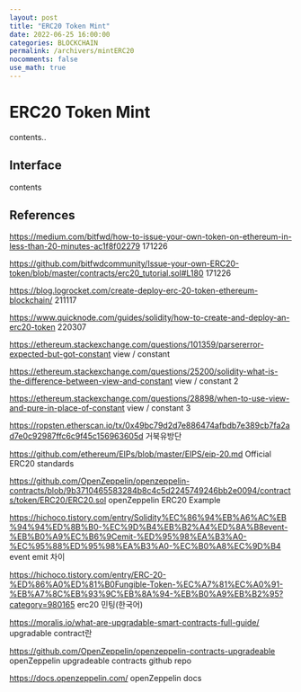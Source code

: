```yaml
---
layout: post
title: "ERC20 Token Mint"
date: 2022-06-25 16:00:00
categories: BLOCKCHAIN
permalink: /archivers/mintERC20
nocomments: false
use_math: true
---
```


# ERC20 Token Mint

contents..

## Interface

contents

## References

https://medium.com/bitfwd/how-to-issue-your-own-token-on-ethereum-in-less-than-20-minutes-ac1f8f02279 171226

https://github.com/bitfwdcommunity/Issue-your-own-ERC20-token/blob/master/contracts/erc20_tutorial.sol#L180 171226

https://blog.logrocket.com/create-deploy-erc-20-token-ethereum-blockchain/ 211117

https://www.quicknode.com/guides/solidity/how-to-create-and-deploy-an-erc20-token 220307

https://ethereum.stackexchange.com/questions/101359/parsererror-expected-but-got-constant view / constant

https://ethereum.stackexchange.com/questions/25200/solidity-what-is-the-difference-between-view-and-constant view / constant 2

https://ethereum.stackexchange.com/questions/28898/when-to-use-view-and-pure-in-place-of-constant view / constant 3

https://ropsten.etherscan.io/tx/0x49bc79d2d7e886474afbdb7e389cb7fa2ad7e0c92987ffc6c9f45c156963605d 거북유방단

https://github.com/ethereum/EIPs/blob/master/EIPS/eip-20.md Official ERC20 standards

https://github.com/OpenZeppelin/openzeppelin-contracts/blob/9b3710465583284b8c4c5d2245749246bb2e0094/contracts/token/ERC20/ERC20.sol openZeppelin ERC20 Example

https://hichoco.tistory.com/entry/Solidity%EC%86%94%EB%A6%AC%EB%94%94%ED%8B%B0-%EC%9D%B4%EB%B2%A4%ED%8A%B8event-%EB%B0%A9%EC%B6%9Cemit-%ED%95%98%EA%B3%A0-%EC%95%88%ED%95%98%EA%B3%A0-%EC%B0%A8%EC%9D%B4 event emit 차이

https://hichoco.tistory.com/entry/ERC-20-%ED%86%A0%ED%81%B0Fungible-Token-%EC%A7%81%EC%A0%91-%EB%A7%8C%EB%93%9C%EB%8A%94-%EB%B0%A9%EB%B2%95?category=980165 erc20 민팅(한국어)

https://moralis.io/what-are-upgradable-smart-contracts-full-guide/ upgradable contract란

https://github.com/OpenZeppelin/openzeppelin-contracts-upgradeable openZeppelin upgradeable contracts github repo

https://docs.openzeppelin.com/ openZeppelin docs

<!-- [Array on mozzila.org](https://developer.mozilla.org/ko/docs/Web/JavaScript/Reference/Global_Objects/Array){: target="\_blank"} -->

<!-- ![permasecond](/assets/posts/2020-02-21-cmdcolor/permasecond.png) -->
